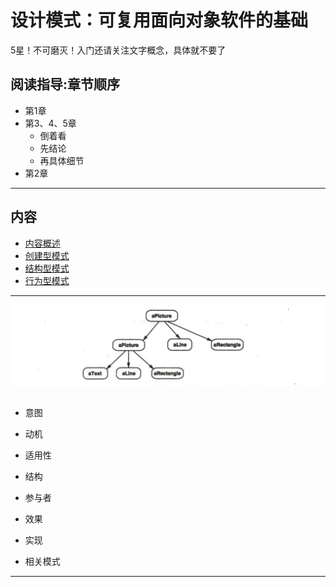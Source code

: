 #   设计模式：可复用面向对象软件的基础

5星！不可磨灭！入门还请关注文字概念，具体就不要了

##  阅读指导:章节顺序
-   第1章
-   第3、4、5章
    -   倒着看
    -   先结论
    -   再具体细节
-   第2章

----

##  内容
-   [内容概述](101.md)
-   [创建型模式](201.md)
-   [结构型模式](202.md)
-   [行为型模式](203.md)

----

![20180722010](images/20180722010.png)

##  

-   意图


-   动机



-   适用性


-   结构


-   参与者


-   效果


-   实现


-   相关模式

----